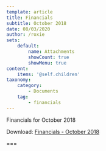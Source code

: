 ```yaml
---
template: article
title: Financials
subtitle: October 2018
date: 08/03/2020
author: /roxie
sets:
    default:
        name: Attachments
        showCount: true
        showMenu: true
content:
    items: '@self.children'
taxonomy:
    category: 
        - Documents
    tag: 
        - financials
---
```


Financials for October 2018

Download: [Financials - October 2018](10.2018-October-Financials.docx)

===


